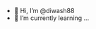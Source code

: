 - 👋 Hi, I’m @diwash88
- 🌱 I’m currently learning ...


<!---
diwash88/diwash88 is a ✨ special ✨ repository because its `README.md` (this file) appears on your GitHub profile.
You can click the Preview link to take a look at your changes.
--->
